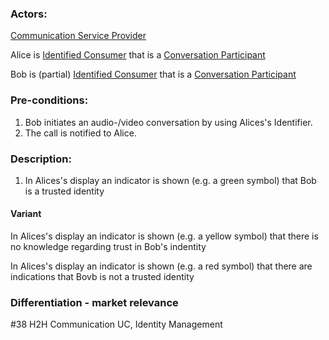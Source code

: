 ### Actors:

[Communication Service Provider](https://github.com/reTHINK-project/use-cases/blob/master/docs/D1.1/business-models/business-roles.md#communication-service-provider)

Alice is [Identified Consumer](https://github.com/reTHINK-project/use-cases/blob/master/docs/D1.1/business-models/business-roles.md#identified-service-consumer) that is a [Conversation Participant](https://github.com/reTHINK-project/use-cases/blob/master/docs/D1.1/business-models/business-roles.md#conversation--communication-participant)

Bob is (partial) [Identified Consumer](https://github.com/reTHINK-project/use-cases/blob/master/docs/D1.1/business-models/business-roles.md#identified-service-consumer) that is a [Conversation Participant](https://github.com/reTHINK-project/use-cases/blob/master/docs/D1.1/business-models/business-roles.md#conversation--communication-participant)
### Pre-conditions:
1. Bob initiates an audio-/video conversation by using Alices's Identifier.
2. The call is notified to Alice.
### Description:
1. In Alices's display an indicator is shown (e.g. a green symbol) that Bob is a trusted identity
#### Variant

In Alices's display an indicator is shown (e.g. a yellow symbol) that there is no knowledge regarding trust in Bob's indentity

In Alices's display an indicator is shown (e.g. a red symbol) that there are indications that Bovb is not a trusted identity
### Differentiation - market relevance

#38 H2H Communication UC, Identity Management

